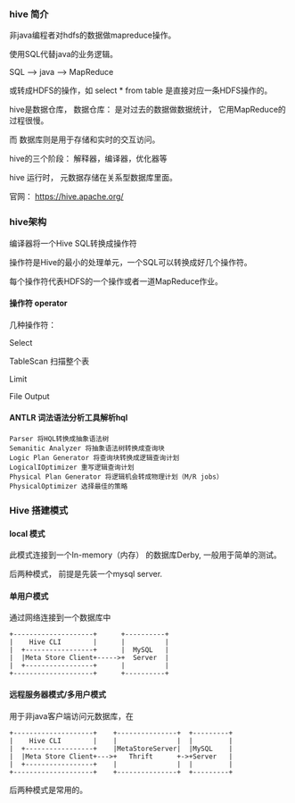 ### hive 简介

非java编程者对hdfs的数据做mapreduce操作。

使用SQL代替java的业务逻辑。

SQL --> java --> MapReduce

或转成HDFS的操作，如 select * from table 是直接对应一条HDFS操作的。

hive是数据仓库， 数据仓库： 是对过去的数据做数据统计， 它用MapReduce的过程很慢。

而 数据库则是用于存储和实时的交互访问。



hive的三个阶段： 解释器，编译器，优化器等

hive 运行时， 元数据存储在关系型数据库里面。

官网： https://hive.apache.org/



### hive架构

编译器将一个Hive SQL转换成操作符

操作符是Hive的最小的处理单元，一个SQL可以转换成好几个操作符。

每个操作符代表HDFS的一个操作或者一道MapReduce作业。



#### 操作符 operator

几种操作符：

Select

TableScan  扫描整个表

Limit 

File Output



#### ANTLR 词法语法分析工具解析hql

```
Parser 将HQL转换成抽象语法树
Semanitic Analyzer 将抽象语法树转换成查询块
Logic Plan Generator 将查询块转换成逻辑查询计划
LogicalIOptimizer 重写逻辑查询计划
Physical Plan Generator 将逻辑机会转成物理计划（M/R jobs）
PhysicalOptimizer 选择最佳的策略
```



### Hive 搭建模式

#### local 模式

此模式连接到一个In-memory（内存） 的数据库Derby, 一般用于简单的测试。



后两种模式， 前提是先装一个mysql server.

#### 单用户模式

通过网络连接到一个数据库中

```
+--------------------+      +----------+
|    Hive CLI        |      |          |
|  +-----------------+      |  MySQL   |
|  |Meta Store Client+----->+  Server  |
|  +-----------------+      |          |
+--------------------+      +----------+
```



#### 远程服务器模式/多用户模式

用于非java客户端访问元数据库，在

```
+--------------------+    +---------------+  +---------+
|    Hive CLI        |    |               |  |         |
|  +-----------------+    |MetaStoreServer|  |MySQL    |
|  |Meta Store Client+--->+   Thrift      +->+Server   |
|  +-----------------+    |               |  |         |
+--------------------+    +---------------+  +---------+
```



后两种模式是常用的。